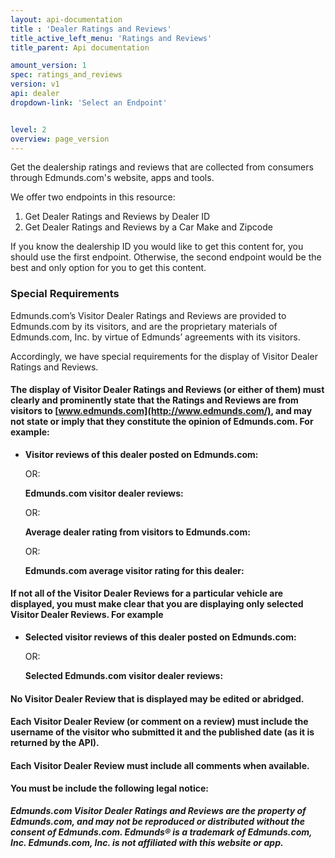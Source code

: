```yaml
---
layout: api-documentation
title : 'Dealer Ratings and Reviews'
title_active_left_menu: 'Ratings and Reviews'
title_parent: Api documentation

amount_version: 1
spec: ratings_and_reviews
version: v1
api: dealer
dropdown-link: 'Select an Endpoint'


level: 2
overview: page_version
---
```


<span class="info-message">
	Get the dealership ratings and reviews that are collected from consumers through Edmunds.com's website, apps and tools.
</span>

We offer two endpoints in this resource:

1. Get Dealer Ratings and Reviews by Dealer ID
2. Get Dealer Ratings and Reviews by a Car Make and Zipcode

If you know the dealership ID you would like to get this content for, you should use the first endpoint. Otherwise, the second endpoint would be the best and only option for you to get this content.

### Special Requirements

Edmunds.com’s Visitor Dealer Ratings and Reviews are provided to Edmunds.com by its visitors, and are the proprietary materials of Edmunds.com, Inc. by virtue of Edmunds’ agreements with its visitors.

Accordingly, we have special requirements for the display of Visitor Dealer Ratings and Reviews. 

#### The display of Visitor Dealer Ratings and Reviews (or either of them) must clearly and prominently state that the Ratings and Reviews are from visitors to [www.edmunds.com](http://www.edmunds.com/), and may not state or imply that they constitute the opinion of Edmunds.com.  For example:

*	**Visitor reviews of this dealer posted on Edmunds.com:**

	OR:

	**Edmunds.com visitor dealer reviews:**

	OR:

	**Average dealer rating from visitors to Edmunds.com:**

	OR:

	**Edmunds.com average visitor rating for this dealer:**

#### If not all of the Visitor Dealer Reviews for a particular vehicle are displayed, you must make clear that you are displaying only selected Visitor Dealer Reviews.  For example

*	**Selected visitor reviews of this dealer posted on Edmunds.com:**

	OR:

	**Selected Edmunds.com visitor dealer reviews:**

#### No Visitor Dealer Review that is displayed may be edited or abridged.

#### Each Visitor Dealer Review (or comment on a review) must include the username of the visitor who submitted it and the published date (as it is returned by the API).

#### Each Visitor Dealer Review must include all comments when available.

#### You must be include the following legal notice:

***Edmunds.com Visitor Dealer Ratings and Reviews are the property of Edmunds.com, and may not be reproduced or distributed without the consent of Edmunds.com.  Edmunds® is a trademark of Edmunds.com, Inc. Edmunds.com, Inc. is not affiliated with this website or app.***

